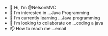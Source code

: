 - 👋 Hi, I’m @NelsonMVC
- 👀 I’m interested in ...Java Programming
- 🌱 I’m currently learning ...Java programming
- 💞️ I’m looking to collaborate on ...coding a java
- 📫 How to reach me ...email

<!---
NelsonMVC/NelsonMVC is a ✨ special ✨ repository because its `README.md` (this file) appears on your GitHub profile.
You can click the Preview link to take a look at your changes.
--->
